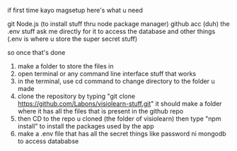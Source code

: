 if first time kayo magsetup here's what u need

git
Node.js (to install stuff thru node package manager)
github acc (duh)
the .env stuff ask me directly for it to access the database and other things (.env is where u store the super secret stuff)

so once that's done

1. make a folder to store the files in
2. open terminal or any command line interface stuff that works
3. in the terminal, use cd command to change directory to the folder u made
4. clone the repository by typing "git clone https://github.com/Labons/visiolearn-stuff.git"
it should make a folder where it has all the files that is present in the github repo
5. then CD to the repo u cloned (the folder of visiolearn) then type "npm install" to install the packages used by the app
6. make a .env file that has all the secret things like password ni mongodb to access datababse